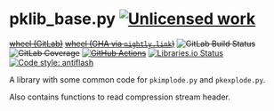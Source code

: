 pklib_base.py [![Unlicensed work](https://raw.githubusercontent.com/unlicense/unlicense.org/master/static/favicon.png)](https://unlicense.org/)
===============
~~[wheel (GitLab)](https://gitlab.com/implode-implode-compression-impls/pklib_base.py/-/jobs/artifacts/master/raw/dist/python_project_boilerplate-0.CI-py3-none-any.whl?job=build)~~
~~[wheel (GHA via `nightly.link`)](https://nightly.link/implode-implode-compression-impls/pklib_base.py/workflows/CI/master/python_project_boilerplate-0.CI-py3-none-any.whl)~~
~~![GitLab Build Status](https://gitlab.com/implode-implode-compression-impls/pklib_base.py/badges/master/pipeline.svg)~~
~~![GitLab Coverage](https://gitlab.com/implode-implode-compression-impls/pklib_base.py/badges/master/coverage.svg)~~
~~[![GitHub Actions](https://github.com/implode-implode-compression-impls/pklib_base.py/workflows/CI/badge.svg)](https://github.com/implode-implode-compression-impls/pklib_base.py/actions/)~~
[![Libraries.io Status](https://img.shields.io/librariesio/github/implode-implode-compression-impls/pklib_base.py.svg)](https://libraries.io/github/implode-implode-compression-impls/pklib_base.py)
[![Code style: antiflash](https://img.shields.io/badge/code%20style-antiflash-FFF.svg)](https://codeberg.org/KOLANICH-tools/antiflash.py)

A library with some common code for `pkimplode.py` and `pkexplode.py`.

Also contains functions to read compression stream header.
